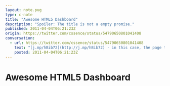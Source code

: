 ```yaml
---
layout: note.pug
type: c-note
title: "Awesome HTML5 Dashboard"
description: "Spoiler: The title is not a empty promise."
published: 2011-04-04T06:21:23Z
origin: https://twitter.com/cssence/status/54790650801041408
conversation:
  - url: https://twitter.com/cssence/status/54790650801041408
    text: "[j.mp/hBib72](http://j.mp/hBib72) - in this case, the page title “Awesome HTML5 dashboard” isn’t an empty promise"
    posted: 2011-04-04T06:21:23Z
---
```


# Awesome HTML5 Dashboard
